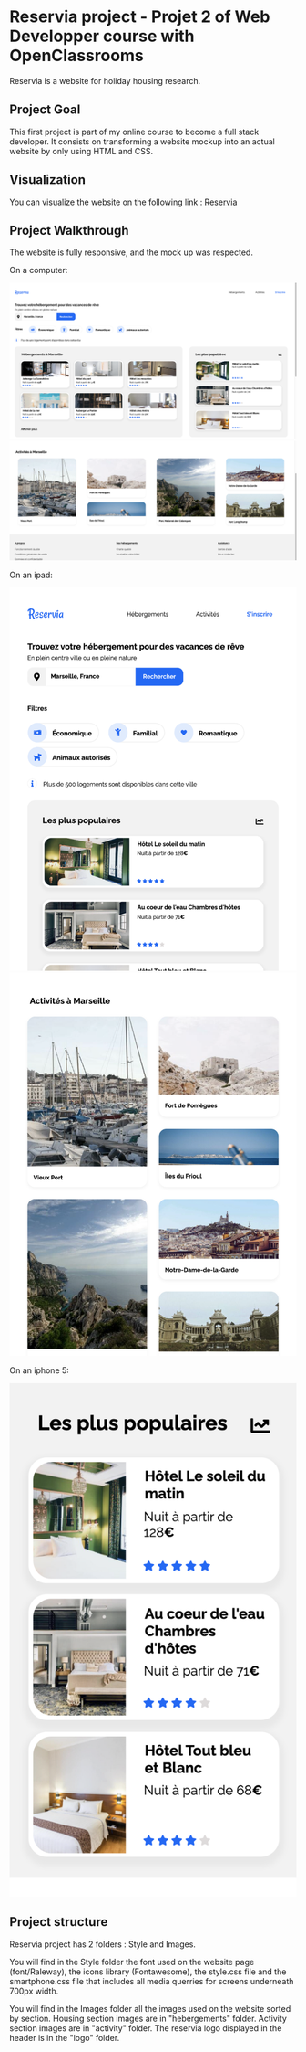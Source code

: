 # Reservia project  - Projet 2 of Web Developper course with OpenClassrooms

Reservia is a website for holiday housing research.


## Project Goal

This first project is part of my online course to become a full stack developer. It consists on transforming a website mockup into an actual website by only using HTML and CSS. 


## Visualization

You can visualize the website on the following link : [Reservia](https://sophiespacee.github.io/Project_2_OC_26012021/)

## Project Walkthrough

The website is fully responsive, and the mock up was respected.   

On a computer:   
  
![pc](/images/readme/pc1.png)
![pc](/images/readme/pc2.png)
  
On an ipad:   
  
![ipad1](/images/readme/ipad1.png)
![ipad2](/images/readme/ipad2.png)
  
On an iphone 5:   
  
![iphone](/images/readme/iphone.png)

  
## Project structure

Reservia project has 2 folders : Style and Images.

You will find in the Style folder the font used on the website page (font/Raleway), the icons library (Fontawesome), the style.css file and the smartphone.css file that includes all media querries for screens underneath 700px width. 

You will find in the Images folder all the images used on the website sorted by section. 
Housing section images are in "hebergements" folder. 
Activity section images are in "activity" folder.
The reservia logo displayed in the header is in the "logo" folder.
